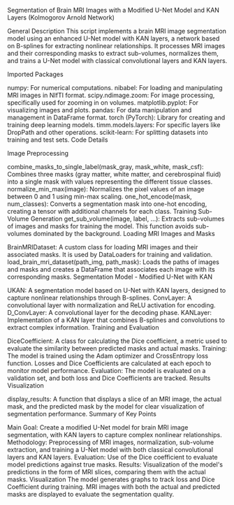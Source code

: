 Segmentation of Brain MRI Images with a Modified U-Net Model and KAN Layers (Kolmogorov Arnold Network)

General Description
This script implements a brain MRI image segmentation model using an enhanced U-Net model with KAN layers, a network based on B-splines for extracting nonlinear relationships. It processes MRI images and their corresponding masks to extract sub-volumes, normalizes them, and trains a U-Net model with classical convolutional layers and KAN layers.

Imported Packages

numpy: For numerical computations.
nibabel: For loading and manipulating MRI images in NIfTI format.
scipy.ndimage.zoom: For image processing, specifically used for zooming in on volumes.
matplotlib.pyplot: For visualizing images and plots.
pandas: For data manipulation and management in DataFrame format.
torch (PyTorch): Library for creating and training deep learning models.
timm.models.layers: For specific layers like DropPath and other operations.
scikit-learn: For splitting datasets into training and test sets.
Code Details

Image Preprocessing

combine_masks_to_single_label(mask_gray, mask_white, mask_csf): Combines three masks (gray matter, white matter, and cerebrospinal fluid) into a single mask with values representing the different tissue classes.
normalize_min_max(image): Normalizes the pixel values of an image between 0 and 1 using min-max scaling.
one_hot_encode(mask, num_classes): Converts a segmentation mask into one-hot encoding, creating a tensor with additional channels for each class.
Training Sub-Volume Generation
get_sub_volume(image, label, ...): Extracts sub-volumes of images and masks for training the model. This function avoids sub-volumes dominated by the background.
Loading MRI Images and Masks

BrainMRIDataset: A custom class for loading MRI images and their associated masks. It is used by DataLoaders for training and validation.
load_brain_mri_dataset(path_img, path_mask): Loads the paths of images and masks and creates a DataFrame that associates each image with its corresponding masks.
Segmentation Model - Modified U-Net with KAN

UKAN: A segmentation model based on U-Net with KAN layers, designed to capture nonlinear relationships through B-splines.
ConvLayer: A convolutional layer with normalization and ReLU activation for encoding.
D_ConvLayer: A convolutional layer for the decoding phase.
KANLayer: Implementation of a KAN layer that combines B-splines and convolutions to extract complex information.
Training and Evaluation

DiceCoefficient: A class for calculating the Dice coefficient, a metric used to evaluate the similarity between predicted masks and actual masks.
Training: The model is trained using the Adam optimizer and CrossEntropy loss function. Losses and Dice Coefficients are calculated at each epoch to monitor model performance.
Evaluation: The model is evaluated on a validation set, and both loss and Dice Coefficients are tracked.
Results Visualization

display_results: A function that displays a slice of an MRI image, the actual mask, and the predicted mask by the model for clear visualization of segmentation performance.
Summary of Key Points

Main Goal: Create a modified U-Net model for brain MRI image segmentation, with KAN layers to capture complex nonlinear relationships.
Methodology: Preprocessing of MRI images, normalization, sub-volume extraction, and training a U-Net model with both classical convolutional layers and KAN layers.
Evaluation: Use of the Dice coefficient to evaluate model predictions against true masks.
Results: Visualization of the model's predictions in the form of MRI slices, comparing them with the actual masks.
Visualization
The model generates graphs to track loss and Dice Coefficient during training. MRI images with both the actual and predicted masks are displayed to evaluate the segmentation quality.
